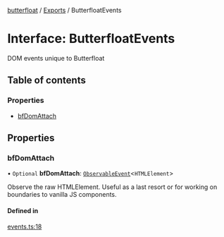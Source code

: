 [butterfloat](../README.md) / [Exports](../modules.md) / ButterfloatEvents

# Interface: ButterfloatEvents

DOM events unique to Butterfloat

## Table of contents

### Properties

- [bfDomAttach](ButterfloatEvents.md#bfdomattach)

## Properties

### bfDomAttach

• `Optional` **bfDomAttach**: [`ObservableEvent`](../modules.md#observableevent)\<`HTMLElement`\>

Observe the raw HTMLElement. Useful as a last resort or for working on
boundaries to vanilla JS components.

#### Defined in

[events.ts:18](https://github.com/WorldMaker/butterfloat/blob/981cdb4/events.ts#L18)
